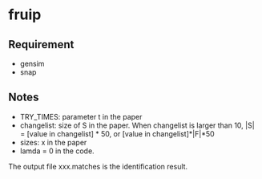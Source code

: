 # fruip

## Requirement
* gensim
* snap

## Notes
* TRY_TIMES: parameter t in the paper
* changelist: size of S in the paper. When changelist is larger than 10, |S| = [value in changelist] * 50, or [value in changelist]*|F|*50
* sizes: x in the paper
* lamda = 0 in the code.

The output file xxx.matches is the identification result.
